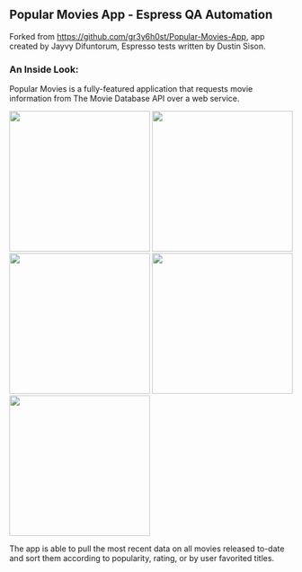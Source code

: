 ## Popular Movies App - Espress QA Automation

Forked from https://github.com/gr3y6h0st/Popular-Movies-App, app created by Jayvy Difuntorum, Espresso tests written by Dustin Sison.

### An Inside Look:

Popular Movies is a fully-featured application that requests movie information from The Movie Database API over a web service.

<img src="https://dev.azure.com/dsison/23d87719-e994-4ab4-bb14-3780c61af63f/_apis/git/repositories/373caed4-eaf4-4391-9cb3-c0a45e397e49/items?path=/README_Resources/README_Movies_Landing.png&versionDescriptor%5BversionOptions%5D=0&versionDescriptor%5BversionType%5D=0&versionDescriptor%5Bversion%5D=master&resolveLfs=true&%24format=octetStream&api-version=5.0" width="250"> <img src="https://dev.azure.com/dsison/23d87719-e994-4ab4-bb14-3780c61af63f/_apis/git/repositories/373caed4-eaf4-4391-9cb3-c0a45e397e49/items?path=/README_Resources/README_Movies_Landing_2.png&versionDescriptor%5BversionOptions%5D=0&versionDescriptor%5BversionType%5D=0&versionDescriptor%5Bversion%5D=master&resolveLfs=true&%24format=octetStream&api-version=5.0" width="250"> <img src="https://dev.azure.com/dsison/23d87719-e994-4ab4-bb14-3780c61af63f/_apis/git/repositories/373caed4-eaf4-4391-9cb3-c0a45e397e49/items?path=/README_Resources/README_Movies_Settings.png&versionDescriptor%5BversionOptions%5D=0&versionDescriptor%5BversionType%5D=0&versionDescriptor%5Bversion%5D=master&resolveLfs=true&%24format=octetStream&api-version=5.0" width="250"> <img src="https://dev.azure.com/dsison/23d87719-e994-4ab4-bb14-3780c61af63f/_apis/git/repositories/373caed4-eaf4-4391-9cb3-c0a45e397e49/items?path=/README_Resources/README_Movies_Movie_Detail.png&versionDescriptor%5BversionOptions%5D=0&versionDescriptor%5BversionType%5D=0&versionDescriptor%5Bversion%5D=master&resolveLfs=true&%24format=octetStream&api-version=5.0" width="250"> <img src="https://dev.azure.com/dsison/23d87719-e994-4ab4-bb14-3780c61af63f/_apis/git/repositories/373caed4-eaf4-4391-9cb3-c0a45e397e49/items?path=/README_Resources/Pop_Movies_Home_Activity.png&versionDescriptor%5BversionOptions%5D=0&versionDescriptor%5BversionType%5D=0&versionDescriptor%5Bversion%5D=master&resolveLfs=true&%24format=octetStream&api-version=5.0" width="250">

The app is able to pull the most recent data on all movies released to-date and sort them according to popularity, rating, or by user favorited titles.